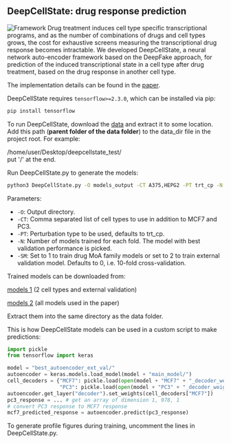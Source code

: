 ## DeepCellState: drug response prediction
![Framework](framework.png)
Drug treatment induces cell type specific transcriptional programs, and as the number of combinations of drugs and cell types grows, the cost for exhaustive screens measuring the transcriptional drug response becomes intractable. We developed DeepCellState, a neural network auto-encoder framework based on the DeepFake approach, for prediction of the induced transcriptional state in a cell type after drug treatment, based on the drug response in another cell type.

The implementation details can be found in the [paper](https://doi.org/10.1101/2020.12.14.422792).

DeepCellState requires ```tensorflow>=2.3.0```, which can be installed via pip:
```sh
pip install tensorflow
```

To run DeepCellState, download the [data](https://www.dropbox.com/s/dluxw8zryh1hoyf/DeepCellState_data.zip?dl=1) and extract it to some location. Add this path (**parent folder of the data folder**) to the data_dir file in the project root. 
For example:

/home/user/Desktop/deepcellstate_test/   
put '/' at the end. 

Run DeepCellState.py to generate the models:
```sh
python3 DeepCellState.py -O models_output -CT A375,HEPG2 -PT trt_cp -N 1 -SM 0
```
Parameters:
- ```-O```: Output directory.
- ```-CT```: Comma separated list of cell types to use in addition to MCF7 and PC3.
- ```-PT```: Perturbation type to be used, defaults to trt_cp. 
- ```-N```: Number of models trained for each fold. The model with best validation performance is picked.
- ```-SM```: Set to 1 to train drug MoA family models or set to 2 to train external validation model. Defaults to 0, i.e. 10-fold cross-validation.

Trained models can be downloaded from:

[models 1](https://www.dropbox.com/s/7c77tzxaefhom2d/DeepCellState_models.zip?dl=1) (2 cell types and external validation)

[models 2](https://drive.google.com/file/d/1SHHTXpJBZoBhwqK0vvlw9bmwhPv16K3n/view?usp=sharing) (all models used in the paper)


Extract them into the same directory as the data folder. 

This is how DeepCellState models can be used in a custom script to make predictions:

```python
import pickle
from tensorflow import keras

model = "best_autoencoder_ext_val/"
autoencoder = keras.models.load_model(model + "main_model/")
cell_decoders = {"MCF7": pickle.load(open(model + "MCF7" + "_decoder_weights", "rb")),
                 "PC3": pickle.load(open(model + "PC3" + "_decoder_weights", "rb"))}
autoencoder.get_layer("decoder").set_weights(cell_decoders["MCF7"])
pc3_response = ... # get an array of dimension 1, 978, 1
# convert PC3 response to MCF7 response
mcf7_predicted_response = autoencoder.predict(pc3_response) 
```

To generate profile figures during training, uncomment the lines in DeepCellState.py.